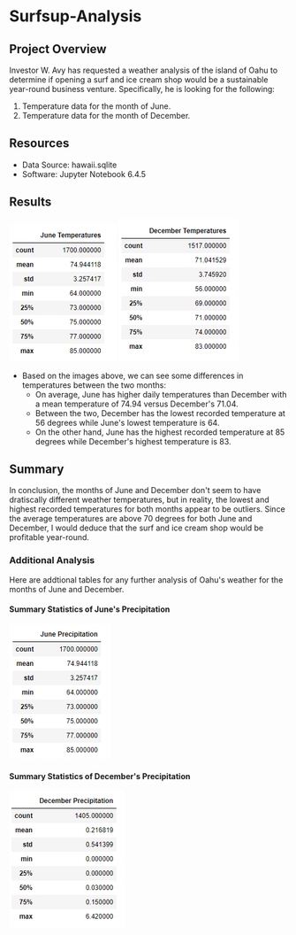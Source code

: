 # Surfsup-Analysis

## Project Overview
Investor W. Avy has requested a weather analysis of the island of Oahu to determine if opening a surf and ice cream shop would be a sustainable year-round business venture. Specifically, he is looking for the following:

1. Temperature data for the month of June.
2. Temperature data for the month of December.

## Resources
- Data Source: hawaii.sqlite
- Software: Jupyter Notebook 6.4.5

## Results

![alt text](https://github.com/thehatch4815162342/surfs_up/blob/main/images/June%20Temperatures.png?raw=true) ![alt text](https://github.com/thehatch4815162342/surfs_up/blob/main/images/December%20Tempatures.png?raw=true)
 - Based on the images above, we can see some differences in temperatures between the two months:
      - On average, June has higher daily temperatures than December with a mean temperature of 74.94 versus December's 71.04.
      - Between the two, December has the lowest recorded temperature at 56 degrees while June's lowest temperature is 64.
      - On the other hand, June has the highest recorded temperature at 85 degrees while December's highest temperature is 83.
 
## Summary
In conclusion, the months of June and December don't seem to have dratiscally different weather temperatures, but in reality, the lowest and highest recorded temperatures for both months appear to be outliers. Since the average temperatures are above 70 degrees for both June and December, I would deduce that the surf and ice cream shop would be profitable year-round.

### Additional Analysis
Here are addtional tables for any further analysis of Oahu's weather for the months of June and December. 

#### Summary Statistics of June's Precipitation
 ![alt text](https://github.com/thehatch4815162342/surfs_up/blob/main/images/June%20Precipitation.png?raw=true)
 
 #### Summary Statistics of December's Precipitation
 ![alt text](https://github.com/thehatch4815162342/surfs_up/blob/main/images/December%20Precipitation.png?raw=true)
